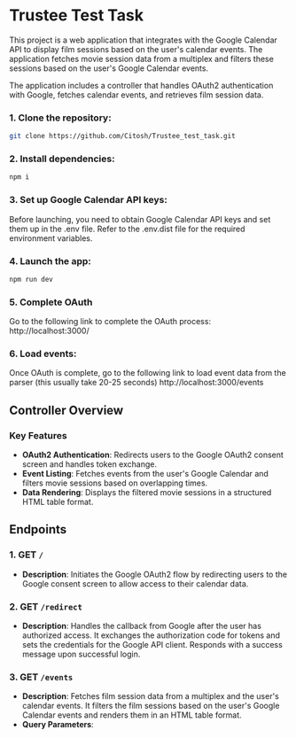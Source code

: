 
# Trustee Test Task
This project is a web application that integrates with the Google Calendar API to display film sessions based on the user's calendar events. The application fetches movie session data from a multiplex and filters these sessions based on the user's Google Calendar events.


The application includes a controller that handles OAuth2 authentication with Google, fetches calendar events, and retrieves film session data.
### 1. Clone the repository:
```bash
git clone https://github.com/Citosh/Trustee_test_task.git
```
### 2. Install dependencies:
```bash
npm i
```
### 3. Set up Google Calendar API keys:
Before launching, you need to obtain Google Calendar API keys and set them up in the .env file. Refer to the .env.dist file for the required environment variables.
### 4. Launch the app:
```bash
npm run dev 
```
### 5. Complete OAuth
Go to the following link to complete the OAuth process:
http://localhost:3000/
### 6. Load events:
Once OAuth is complete, go to the following link to load event data from the parser (this usually take 20-25 seconds)
http://localhost:3000/events

## Controller Overview

### Key Features

- **OAuth2 Authentication**: Redirects users to the Google OAuth2 consent screen and handles token exchange.
- **Event Listing**: Fetches events from the user's Google Calendar and filters movie sessions based on overlapping times.
- **Data Rendering**: Displays the filtered movie sessions in a structured HTML table format.

## Endpoints

### 1. GET `/`

- **Description**: Initiates the Google OAuth2 flow by redirecting users to the Google consent screen to allow access to their calendar data.

### 2. GET `/redirect`

- **Description**: Handles the callback from Google after the user has authorized access. It exchanges the authorization code for tokens and sets the credentials for the Google API client. Responds with a success message upon successful login.

### 3. GET `/events`

- **Description**: Fetches film session data from a multiplex and the user's calendar events. It filters the film sessions based on the user's Google Calendar events and renders them in an HTML table format.
- **Query Parameters**:



